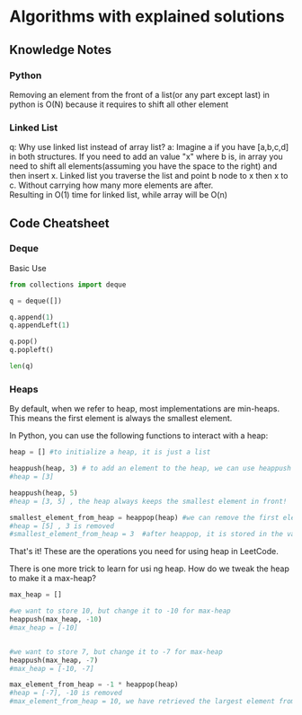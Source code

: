 # Algorithms with explained solutions 

## Knowledge Notes

### Python

Removing an element from the front of a list(or any part except last) in python is O(N) because it requires to shift all other element


### Linked List

q: Why use linked list instead of array list? 
a: Imagine a if you have [a,b,c,d] in both structures. If you need to add an value "x" where b is, in array you need to shift all elements(assuming you have the space to the right) and then insert x. Linked list you traverse the list and point b node to x then x to c. Without carrying how many more elements are after.  
Resulting in O(1) time for linked list, while array will be O(n)

## Code Cheatsheet 

### Deque

Basic Use  

```python
from collections import deque

q = deque([])

q.append(1)
q.appendLeft(1)

q.pop()
q.popleft()

len(q)
```

### Heaps

By default, when we refer to heap, most implementations are min-heaps. This means the first element is always the smallest element.

In Python, you can use the following functions to interact with a heap:
```python
heap = [] #to initialize a heap, it is just a list

heappush(heap, 3) # to add an element to the heap, we can use heappush
#heap = [3] 

heappush(heap, 5)
#heap = [3, 5] , the heap always keeps the smallest element in front!

smallest_element_from_heap = heappop(heap) #we can remove the first element from heap with heappop
#heap = [5] , 3 is removed
#smallest_element_from_heap = 3  #after heappop, it is stored in the variable
```

That's it! These are the operations you need for using heap in LeetCode.

There is one more trick to learn for usi ng heap. How do we tweak the heap to make it a max-heap?

```python
max_heap = []

#we want to store 10, but change it to -10 for max-heap
heappush(max_heap, -10)
#max_heap = [-10]


#we want to store 7, but change it to -7 for max-heap
heappush(max_heap, -7)
#max_heap = [-10, -7]

max_element_from_heap = -1 * heappop(heap)
#heap = [-7], -10 is removed
#max_element_from_heap = 10, we have retrieved the largest element from the heap
```